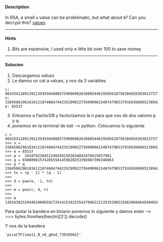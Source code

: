 #### Description

In RSA, a small `e` value can be problematic, but what about `N`? Can you decrypt this? [values](https://mercury.picoctf.net/static/b9ddda080c56fb421bf30409bec3460d/values)

---
#### Hints
1. Bits are expensive, I used only a little bit over 100 to save money
---
#### Solucion

1. Descargamos _values_
2. Le damos un cat a values, y nos da 3 variables 
```
c: 964354128913912393938480857590969826308054462950561875638492039363373779803642185
n: 1584586296183412107468474423529992275940096154074798537916936609523894209759157543
e: 65537
```
3. Entramos a FactorDB y factorizamos la n para que nos de dos valores p y q.
4. ponemos en la terminal de kali --> python. Colocamos lo siguiente
```
c = 964354128913912393938480857590969826308054462950561875638492039363373779803642185
>>> n = 1584586296183412107468474423529992275940096154074798537916936609523894209759157543
>>> e = 65537 
>>> p =  2434792384523484381583634042478415057961
>>> q = 650809615742055581459820253356987396346063
>>> p * q
1584586296183412107468474423529992275940096154074798537916936609523894209759157543
>>> tn = (p - 1) * (q - 1)
>>> 
>>> d = pow(e, -1, tn)
>>> 
>>> m = pow(c, d, n)
>>> 
>>> m
13016382529449106065927291425342535437996222135352905256639684640304028661985917
```

Para quitar la bandera en binario ponemos lo siguiente y damos enter --> >>> bytes.fromhex(hex(m)[2:]).decode()

Y nos da la bandera 
```
'picoCTF{sma11_N_n0_g0od_73918962}'
```
